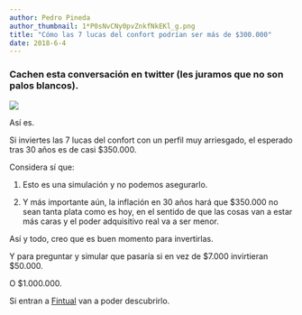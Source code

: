 ```yaml
---
author: Pedro Pineda
author_thumbnail: 1*P0sNvCNy0pvZnkfNkEKl_g.png
title: "Cómo las 7 lucas del confort podrían ser más de $300.000"
date: 2018-6-4
---
```


### Cachen esta conversación en twitter (les juramos que no son palos blancos).

![](https://cdn-images-1.medium.com/max/2000/1*RW7azbZJvO8E8G3R1j2KmA.png)

Así es.

Si inviertes las 7 lucas del confort con un perfil muy arriesgado, el esperado tras 30 años es de casi $350.000.

Considera sí que:

1. Esto es una simulación y no podemos asegurarlo.

1. Y más importante aún, la inflación en 30 años hará que $350.000 no sean tanta plata como es hoy, en el sentido de que las cosas van a estar más caras y el poder adquisitivo real va a ser menor.

Así y todo, creo que es buen momento para invertirlas.

Y para preguntar y simular que pasaría si en vez de $7.000 invirtieran $50.000.

O $1.000.000.

Si entran a [Fintual](https://fintual.cl/) van a poder descubrirlo.